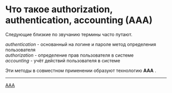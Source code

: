 # Что такое authorization, authentication, accounting (AAA)

Следующие близкие по звучанию термины часто путают.

 _authentication_ \- основанный на логине и пароле метод определения пользователя  
 _authorization_ \- определение прав пользователя в системе  
 _accounting_ \- учёт действий пользователя в системе

Эти методы в совместном применении образуют технологию **AAA** .

**********
[AAA](/tags/AAA.md)
